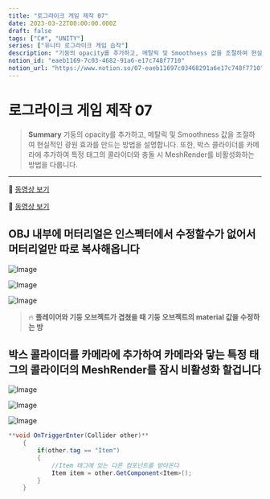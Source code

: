 ```yaml
---
title: "로그라이크 게임 제작 07"
date: 2023-03-22T00:00:00.000Z
draft: false
tags: ["C#", "UNITY"]
series: ["유니티 로그라이크 게임 습작"]
description: "기둥의 opacity를 추가하고, 메탈릭 및 Smoothness 값을 조절하여 현실적인 광원 효과를 만드는 방법을 설명합니다. 또한, 박스 콜라이더를 카메라에 추가하여 특정 태그의 콜라이더와 충돌 시 MeshRender를 비활성화하는 방법을 다룹니다."
notion_id: "eaeb1169-7c03-4682-91a6-e17c748f7710"
notion_url: "https://www.notion.so/07-eaeb11697c03468291a6e17c748f7710"
---
```


# 로그라이크 게임 제작 07

> **Summary**
> 기둥의 opacity를 추가하고, 메탈릭 및 Smoothness 값을 조절하여 현실적인 광원 효과를 만드는 방법을 설명합니다. 또한, 박스 콜라이더를 카메라에 추가하여 특정 태그의 콜라이더와 충돌 시 MeshRender를 비활성화하는 방법을 다룹니다.

---

🎥 [동영상 보기](https://www.youtube.com/watch?v=IpdgeNbXN5o)

🎥 [동영상 보기](https://www.youtube.com/watch?v=4XZ4Xn2Rt-U)

## OBJ 내부에 머터리얼은 인스펙터에서 수정할수가 없어서 머터리얼만 따로 복사해옵니다

![Image](https://prod-files-secure.s3.us-west-2.amazonaws.com/09ccd4d5-876c-4bba-bbdf-cc77a0a11257/19c0cd8b-3cd7-4202-8941-ba0bd4532c6e/Untitled.png?X-Amz-Algorithm=AWS4-HMAC-SHA256&X-Amz-Content-Sha256=UNSIGNED-PAYLOAD&X-Amz-Credential=ASIAZI2LB466XSTZLLXY%2F20250724%2Fus-west-2%2Fs3%2Faws4_request&X-Amz-Date=20250724T120049Z&X-Amz-Expires=3600&X-Amz-Security-Token=IQoJb3JpZ2luX2VjEAQaCXVzLXdlc3QtMiJGMEQCIFeDIdQNpL72xUtpbW3x2gxPloosyzK5cyboCiPd4wxrAiAqxRJGd8d8RxqczLHhNpCdTVzNlwTSXN3VQ38IOGwOXSr%2FAwgtEAAaDDYzNzQyMzE4MzgwNSIMkrHJ790B7l6AxZCdKtwDcoRfLsRg9XkCZhFS7l908tsfQNhX9sDB1hkdvJIoAD%2FqNMHJH2XRME5i%2FeUXjh13IiRuDC7sL5nMKKNF1VaEcvtYr1B0suvgnz5oexRUN5bnumsFSra567fdJfyekbxG0jRvdckCkgJmBspp6LSE5F9VY7%2BD7U6oLWwXsQhO%2B5a2hT6vxx62MNyw29KupTv9ot5HT7cP%2Bey0C9RfmFmiBIdqcnaghwY%2F8eomufenfJcD5A5fAK0xJ7fXzHVcgFSuPy2OickjQ%2BQNIlpiMPUC5WWMed1gbu1CbTChnBQeA8aYFK9HwF9zIVmPUc8a4d48xmsApbES%2FG6vi624wQvWibm1Xy0YukB4K6ip77yo1i%2B3jiIDBf146hmwAp0rtDV2C%2BhCuAcOsc5KSZQLTXCYRZDSlBTjAhQutu72qG6GYPkR4ZnDOUnt3nrE1oOnCyhBVBIHTm4RMYIWXY3OdQnaV3Ag60%2BOQfUHo80j%2Fk8Qo4d7mPIK3AzugXJGWBEd6PLBdobTGXBeirp61NYZNmMTQE1e6wRiNcA5nq0Zz5RVFGPK%2FssvYTPj3Mc1tgSsb5MnRY4wZyqVN1j3vzna52GgSSK%2F0VBARBUE8igqN2gC49J8tbQGxygp32oIwnsw5r%2BIxAY6pgHo0J4jN%2BnXGPtDKXx9yXqeyDhWVbz5J0CX0FHlz5Ptbxe8ADdl%2B0xUF8wGLt8gOQEMG5uz542ch%2Fy1C%2BaUNn%2FLlXuwlVP%2F2ndLVsFOBify%2BlP%2FUe9abUhkrrgvv8qUs%2BR3csVSrDKsGJbmH7F1%2FpxFqVRysAB09HmUJLSsvp0F7jDUYl9ZeP5bzTfteHNx09jBcoNUaHSrt3D0RHW05fPVHvlIWoSv&X-Amz-Signature=76b67c46d95660a254f0c28a718fce0ac03f76c7df9a45177fc6dc544d9e6930&X-Amz-SignedHeaders=host&x-amz-checksum-mode=ENABLED&x-id=GetObject)

![Image](https://prod-files-secure.s3.us-west-2.amazonaws.com/09ccd4d5-876c-4bba-bbdf-cc77a0a11257/6365de34-32d9-4b99-b0f4-665a073754a0/Untitled.png?X-Amz-Algorithm=AWS4-HMAC-SHA256&X-Amz-Content-Sha256=UNSIGNED-PAYLOAD&X-Amz-Credential=ASIAZI2LB466XSTZLLXY%2F20250724%2Fus-west-2%2Fs3%2Faws4_request&X-Amz-Date=20250724T120049Z&X-Amz-Expires=3600&X-Amz-Security-Token=IQoJb3JpZ2luX2VjEAQaCXVzLXdlc3QtMiJGMEQCIFeDIdQNpL72xUtpbW3x2gxPloosyzK5cyboCiPd4wxrAiAqxRJGd8d8RxqczLHhNpCdTVzNlwTSXN3VQ38IOGwOXSr%2FAwgtEAAaDDYzNzQyMzE4MzgwNSIMkrHJ790B7l6AxZCdKtwDcoRfLsRg9XkCZhFS7l908tsfQNhX9sDB1hkdvJIoAD%2FqNMHJH2XRME5i%2FeUXjh13IiRuDC7sL5nMKKNF1VaEcvtYr1B0suvgnz5oexRUN5bnumsFSra567fdJfyekbxG0jRvdckCkgJmBspp6LSE5F9VY7%2BD7U6oLWwXsQhO%2B5a2hT6vxx62MNyw29KupTv9ot5HT7cP%2Bey0C9RfmFmiBIdqcnaghwY%2F8eomufenfJcD5A5fAK0xJ7fXzHVcgFSuPy2OickjQ%2BQNIlpiMPUC5WWMed1gbu1CbTChnBQeA8aYFK9HwF9zIVmPUc8a4d48xmsApbES%2FG6vi624wQvWibm1Xy0YukB4K6ip77yo1i%2B3jiIDBf146hmwAp0rtDV2C%2BhCuAcOsc5KSZQLTXCYRZDSlBTjAhQutu72qG6GYPkR4ZnDOUnt3nrE1oOnCyhBVBIHTm4RMYIWXY3OdQnaV3Ag60%2BOQfUHo80j%2Fk8Qo4d7mPIK3AzugXJGWBEd6PLBdobTGXBeirp61NYZNmMTQE1e6wRiNcA5nq0Zz5RVFGPK%2FssvYTPj3Mc1tgSsb5MnRY4wZyqVN1j3vzna52GgSSK%2F0VBARBUE8igqN2gC49J8tbQGxygp32oIwnsw5r%2BIxAY6pgHo0J4jN%2BnXGPtDKXx9yXqeyDhWVbz5J0CX0FHlz5Ptbxe8ADdl%2B0xUF8wGLt8gOQEMG5uz542ch%2Fy1C%2BaUNn%2FLlXuwlVP%2F2ndLVsFOBify%2BlP%2FUe9abUhkrrgvv8qUs%2BR3csVSrDKsGJbmH7F1%2FpxFqVRysAB09HmUJLSsvp0F7jDUYl9ZeP5bzTfteHNx09jBcoNUaHSrt3D0RHW05fPVHvlIWoSv&X-Amz-Signature=594720d2afb7d351749638662e9c29d6cb7a987f67cad346753b305a05370338&X-Amz-SignedHeaders=host&x-amz-checksum-mode=ENABLED&x-id=GetObject)


![Image](https://prod-files-secure.s3.us-west-2.amazonaws.com/09ccd4d5-876c-4bba-bbdf-cc77a0a11257/d75d714d-2ea4-4a07-82ad-35018b82ad55/Untitled.png?X-Amz-Algorithm=AWS4-HMAC-SHA256&X-Amz-Content-Sha256=UNSIGNED-PAYLOAD&X-Amz-Credential=ASIAZI2LB466XSTZLLXY%2F20250724%2Fus-west-2%2Fs3%2Faws4_request&X-Amz-Date=20250724T120049Z&X-Amz-Expires=3600&X-Amz-Security-Token=IQoJb3JpZ2luX2VjEAQaCXVzLXdlc3QtMiJGMEQCIFeDIdQNpL72xUtpbW3x2gxPloosyzK5cyboCiPd4wxrAiAqxRJGd8d8RxqczLHhNpCdTVzNlwTSXN3VQ38IOGwOXSr%2FAwgtEAAaDDYzNzQyMzE4MzgwNSIMkrHJ790B7l6AxZCdKtwDcoRfLsRg9XkCZhFS7l908tsfQNhX9sDB1hkdvJIoAD%2FqNMHJH2XRME5i%2FeUXjh13IiRuDC7sL5nMKKNF1VaEcvtYr1B0suvgnz5oexRUN5bnumsFSra567fdJfyekbxG0jRvdckCkgJmBspp6LSE5F9VY7%2BD7U6oLWwXsQhO%2B5a2hT6vxx62MNyw29KupTv9ot5HT7cP%2Bey0C9RfmFmiBIdqcnaghwY%2F8eomufenfJcD5A5fAK0xJ7fXzHVcgFSuPy2OickjQ%2BQNIlpiMPUC5WWMed1gbu1CbTChnBQeA8aYFK9HwF9zIVmPUc8a4d48xmsApbES%2FG6vi624wQvWibm1Xy0YukB4K6ip77yo1i%2B3jiIDBf146hmwAp0rtDV2C%2BhCuAcOsc5KSZQLTXCYRZDSlBTjAhQutu72qG6GYPkR4ZnDOUnt3nrE1oOnCyhBVBIHTm4RMYIWXY3OdQnaV3Ag60%2BOQfUHo80j%2Fk8Qo4d7mPIK3AzugXJGWBEd6PLBdobTGXBeirp61NYZNmMTQE1e6wRiNcA5nq0Zz5RVFGPK%2FssvYTPj3Mc1tgSsb5MnRY4wZyqVN1j3vzna52GgSSK%2F0VBARBUE8igqN2gC49J8tbQGxygp32oIwnsw5r%2BIxAY6pgHo0J4jN%2BnXGPtDKXx9yXqeyDhWVbz5J0CX0FHlz5Ptbxe8ADdl%2B0xUF8wGLt8gOQEMG5uz542ch%2Fy1C%2BaUNn%2FLlXuwlVP%2F2ndLVsFOBify%2BlP%2FUe9abUhkrrgvv8qUs%2BR3csVSrDKsGJbmH7F1%2FpxFqVRysAB09HmUJLSsvp0F7jDUYl9ZeP5bzTfteHNx09jBcoNUaHSrt3D0RHW05fPVHvlIWoSv&X-Amz-Signature=470e9da92b611dc12eaf587ab9098e59eab8b6617df7a9400c6cb60101fd6b47&X-Amz-SignedHeaders=host&x-amz-checksum-mode=ENABLED&x-id=GetObject)


> 🔥 **플레이어와 기둥 오브젝트가 겹쳤을 때 기둥 오브젝트의 material 값을 수정하는 방**


## 박스 콜라이더를 카메라에 추가하여 카메라와 닿는 특정 태그의 콜라이더의 MeshRender를 잠시 비활성화 할겁니다

![Image](https://prod-files-secure.s3.us-west-2.amazonaws.com/09ccd4d5-876c-4bba-bbdf-cc77a0a11257/c8ab440e-1ed0-43a9-847c-0c0e68f9bd67/Untitled.png?X-Amz-Algorithm=AWS4-HMAC-SHA256&X-Amz-Content-Sha256=UNSIGNED-PAYLOAD&X-Amz-Credential=ASIAZI2LB466XSTZLLXY%2F20250724%2Fus-west-2%2Fs3%2Faws4_request&X-Amz-Date=20250724T120049Z&X-Amz-Expires=3600&X-Amz-Security-Token=IQoJb3JpZ2luX2VjEAQaCXVzLXdlc3QtMiJGMEQCIFeDIdQNpL72xUtpbW3x2gxPloosyzK5cyboCiPd4wxrAiAqxRJGd8d8RxqczLHhNpCdTVzNlwTSXN3VQ38IOGwOXSr%2FAwgtEAAaDDYzNzQyMzE4MzgwNSIMkrHJ790B7l6AxZCdKtwDcoRfLsRg9XkCZhFS7l908tsfQNhX9sDB1hkdvJIoAD%2FqNMHJH2XRME5i%2FeUXjh13IiRuDC7sL5nMKKNF1VaEcvtYr1B0suvgnz5oexRUN5bnumsFSra567fdJfyekbxG0jRvdckCkgJmBspp6LSE5F9VY7%2BD7U6oLWwXsQhO%2B5a2hT6vxx62MNyw29KupTv9ot5HT7cP%2Bey0C9RfmFmiBIdqcnaghwY%2F8eomufenfJcD5A5fAK0xJ7fXzHVcgFSuPy2OickjQ%2BQNIlpiMPUC5WWMed1gbu1CbTChnBQeA8aYFK9HwF9zIVmPUc8a4d48xmsApbES%2FG6vi624wQvWibm1Xy0YukB4K6ip77yo1i%2B3jiIDBf146hmwAp0rtDV2C%2BhCuAcOsc5KSZQLTXCYRZDSlBTjAhQutu72qG6GYPkR4ZnDOUnt3nrE1oOnCyhBVBIHTm4RMYIWXY3OdQnaV3Ag60%2BOQfUHo80j%2Fk8Qo4d7mPIK3AzugXJGWBEd6PLBdobTGXBeirp61NYZNmMTQE1e6wRiNcA5nq0Zz5RVFGPK%2FssvYTPj3Mc1tgSsb5MnRY4wZyqVN1j3vzna52GgSSK%2F0VBARBUE8igqN2gC49J8tbQGxygp32oIwnsw5r%2BIxAY6pgHo0J4jN%2BnXGPtDKXx9yXqeyDhWVbz5J0CX0FHlz5Ptbxe8ADdl%2B0xUF8wGLt8gOQEMG5uz542ch%2Fy1C%2BaUNn%2FLlXuwlVP%2F2ndLVsFOBify%2BlP%2FUe9abUhkrrgvv8qUs%2BR3csVSrDKsGJbmH7F1%2FpxFqVRysAB09HmUJLSsvp0F7jDUYl9ZeP5bzTfteHNx09jBcoNUaHSrt3D0RHW05fPVHvlIWoSv&X-Amz-Signature=208345eeb100aa9c6c6fa634d9f5618e851b0f298277a34689867d8815e1fdb9&X-Amz-SignedHeaders=host&x-amz-checksum-mode=ENABLED&x-id=GetObject)

![Image](https://prod-files-secure.s3.us-west-2.amazonaws.com/09ccd4d5-876c-4bba-bbdf-cc77a0a11257/08b3cf6d-a724-4774-ab01-56ab2f888ceb/0821EF16-56D5-4E34-9F8D-E5483679C5A0.jpeg?X-Amz-Algorithm=AWS4-HMAC-SHA256&X-Amz-Content-Sha256=UNSIGNED-PAYLOAD&X-Amz-Credential=ASIAZI2LB466XSTZLLXY%2F20250724%2Fus-west-2%2Fs3%2Faws4_request&X-Amz-Date=20250724T120049Z&X-Amz-Expires=3600&X-Amz-Security-Token=IQoJb3JpZ2luX2VjEAQaCXVzLXdlc3QtMiJGMEQCIFeDIdQNpL72xUtpbW3x2gxPloosyzK5cyboCiPd4wxrAiAqxRJGd8d8RxqczLHhNpCdTVzNlwTSXN3VQ38IOGwOXSr%2FAwgtEAAaDDYzNzQyMzE4MzgwNSIMkrHJ790B7l6AxZCdKtwDcoRfLsRg9XkCZhFS7l908tsfQNhX9sDB1hkdvJIoAD%2FqNMHJH2XRME5i%2FeUXjh13IiRuDC7sL5nMKKNF1VaEcvtYr1B0suvgnz5oexRUN5bnumsFSra567fdJfyekbxG0jRvdckCkgJmBspp6LSE5F9VY7%2BD7U6oLWwXsQhO%2B5a2hT6vxx62MNyw29KupTv9ot5HT7cP%2Bey0C9RfmFmiBIdqcnaghwY%2F8eomufenfJcD5A5fAK0xJ7fXzHVcgFSuPy2OickjQ%2BQNIlpiMPUC5WWMed1gbu1CbTChnBQeA8aYFK9HwF9zIVmPUc8a4d48xmsApbES%2FG6vi624wQvWibm1Xy0YukB4K6ip77yo1i%2B3jiIDBf146hmwAp0rtDV2C%2BhCuAcOsc5KSZQLTXCYRZDSlBTjAhQutu72qG6GYPkR4ZnDOUnt3nrE1oOnCyhBVBIHTm4RMYIWXY3OdQnaV3Ag60%2BOQfUHo80j%2Fk8Qo4d7mPIK3AzugXJGWBEd6PLBdobTGXBeirp61NYZNmMTQE1e6wRiNcA5nq0Zz5RVFGPK%2FssvYTPj3Mc1tgSsb5MnRY4wZyqVN1j3vzna52GgSSK%2F0VBARBUE8igqN2gC49J8tbQGxygp32oIwnsw5r%2BIxAY6pgHo0J4jN%2BnXGPtDKXx9yXqeyDhWVbz5J0CX0FHlz5Ptbxe8ADdl%2B0xUF8wGLt8gOQEMG5uz542ch%2Fy1C%2BaUNn%2FLlXuwlVP%2F2ndLVsFOBify%2BlP%2FUe9abUhkrrgvv8qUs%2BR3csVSrDKsGJbmH7F1%2FpxFqVRysAB09HmUJLSsvp0F7jDUYl9ZeP5bzTfteHNx09jBcoNUaHSrt3D0RHW05fPVHvlIWoSv&X-Amz-Signature=310abe23e32e04889a2a444d17c2367a1de4e031afa79c31f73d692a087735c0&X-Amz-SignedHeaders=host&x-amz-checksum-mode=ENABLED&x-id=GetObject)

![Image](https://prod-files-secure.s3.us-west-2.amazonaws.com/09ccd4d5-876c-4bba-bbdf-cc77a0a11257/dad14339-1016-4bd0-96c5-17a47ef6fc9d/Untitled.png?X-Amz-Algorithm=AWS4-HMAC-SHA256&X-Amz-Content-Sha256=UNSIGNED-PAYLOAD&X-Amz-Credential=ASIAZI2LB466XSTZLLXY%2F20250724%2Fus-west-2%2Fs3%2Faws4_request&X-Amz-Date=20250724T120049Z&X-Amz-Expires=3600&X-Amz-Security-Token=IQoJb3JpZ2luX2VjEAQaCXVzLXdlc3QtMiJGMEQCIFeDIdQNpL72xUtpbW3x2gxPloosyzK5cyboCiPd4wxrAiAqxRJGd8d8RxqczLHhNpCdTVzNlwTSXN3VQ38IOGwOXSr%2FAwgtEAAaDDYzNzQyMzE4MzgwNSIMkrHJ790B7l6AxZCdKtwDcoRfLsRg9XkCZhFS7l908tsfQNhX9sDB1hkdvJIoAD%2FqNMHJH2XRME5i%2FeUXjh13IiRuDC7sL5nMKKNF1VaEcvtYr1B0suvgnz5oexRUN5bnumsFSra567fdJfyekbxG0jRvdckCkgJmBspp6LSE5F9VY7%2BD7U6oLWwXsQhO%2B5a2hT6vxx62MNyw29KupTv9ot5HT7cP%2Bey0C9RfmFmiBIdqcnaghwY%2F8eomufenfJcD5A5fAK0xJ7fXzHVcgFSuPy2OickjQ%2BQNIlpiMPUC5WWMed1gbu1CbTChnBQeA8aYFK9HwF9zIVmPUc8a4d48xmsApbES%2FG6vi624wQvWibm1Xy0YukB4K6ip77yo1i%2B3jiIDBf146hmwAp0rtDV2C%2BhCuAcOsc5KSZQLTXCYRZDSlBTjAhQutu72qG6GYPkR4ZnDOUnt3nrE1oOnCyhBVBIHTm4RMYIWXY3OdQnaV3Ag60%2BOQfUHo80j%2Fk8Qo4d7mPIK3AzugXJGWBEd6PLBdobTGXBeirp61NYZNmMTQE1e6wRiNcA5nq0Zz5RVFGPK%2FssvYTPj3Mc1tgSsb5MnRY4wZyqVN1j3vzna52GgSSK%2F0VBARBUE8igqN2gC49J8tbQGxygp32oIwnsw5r%2BIxAY6pgHo0J4jN%2BnXGPtDKXx9yXqeyDhWVbz5J0CX0FHlz5Ptbxe8ADdl%2B0xUF8wGLt8gOQEMG5uz542ch%2Fy1C%2BaUNn%2FLlXuwlVP%2F2ndLVsFOBify%2BlP%2FUe9abUhkrrgvv8qUs%2BR3csVSrDKsGJbmH7F1%2FpxFqVRysAB09HmUJLSsvp0F7jDUYl9ZeP5bzTfteHNx09jBcoNUaHSrt3D0RHW05fPVHvlIWoSv&X-Amz-Signature=e8f5b5c3ce2361973a71b686f1ad2da7774cfcd2173f62d850fd3663ac2f1f94&X-Amz-SignedHeaders=host&x-amz-checksum-mode=ENABLED&x-id=GetObject)

```c#
**void OnTriggerEnter(Collider other)**
    {
        if(other.tag == "Item")
        {
            //Item 태그에 있는 다른 컴포넌트를 받아온다
            Item item = other.GetComponent<Item>();
        }
    }
```


